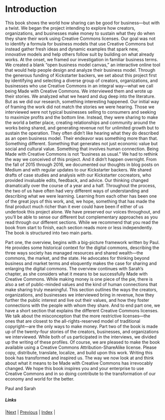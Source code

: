 # Introduction 
This book shows the world how sharing can be good for business—but with a twist. 
We began the project intending to explore how creators, organizations, and businesses make money to sustain what they do when they share their work using Creative Commons licenses. Our goal was not to identify a formula for business models that use Creative Commons but instead gather fresh ideas and dynamic examples that spark new, innovative models and help others follow suit by building on what already works. At the onset, we framed our investigation in familiar business terms. We created a blank “open business model canvas,” an interactive online tool that would help people design and analyze their business model.
Through the generous funding of Kickstarter backers, we set about this project first by identifying and selecting a diverse group of creators, organizations, and businesses who use Creative Commons in an integral way—what we call being Made with Creative Commons. We interviewed them and wrote up their stories. We analyzed what we heard and dug deep into the literature.
But as we did our research, something interesting happened. Our initial way of framing the work did not match the stories we were hearing. 
Those we interviewed were not typical businesses selling to consumers and seeking to maximize profits and the bottom line. Instead, they were sharing to make the world a better place, creating relationships and community around the works being shared, and generating revenue not for unlimited growth but to sustain the operation. 
They often didn’t like hearing what they do described as an open business model. Their endeavor was something more than that. Something different. Something that generates not just economic value but social and cultural value. Something that involves human connection. Being Made with Creative Commons is not “business as usual.” 
We had to rethink the way we conceived of this project. And it didn’t happen overnight. From the fall of 2015 through 2016, we documented our thoughts in blog posts on Medium and with regular updates to our Kickstarter backers. We shared drafts of case studies and analysis with our Kickstarter cocreators, who provided invaluable edits, feedback, and advice. Our thinking changed dramatically over the course of a year and a half. 
Throughout the process, the two of us have often had very different ways of understanding and describing what we were learning. Learning from each other has been one of the great joys of this work, and, we hope, something that has made the final product much richer than it ever could have been if either of us undertook this project alone. We have preserved our voices throughout, and you’ll be able to sense our different but complementary approaches as you read through our different sections. 
While we recommend that you read the book from start to finish, each section reads more or less independently. The book is structured into two main parts. 

Part one, the overview, begins with a big-picture framework written by Paul. He provides some historical context for the digital commons, describing the three ways society has managed resources and shared wealth—the commons, the market, and the state. He advocates for thinking beyond business and market terms and eloquently makes the case for sharing and enlarging the digital commons. 
The overview continues with Sarah’s chapter, as she considers what it means to be successfully Made with Creative Commons. While making money is one piece of the pie, there is also a set of public-minded values and the kind of human connections that make sharing truly meaningful. This section outlines the ways the creators, organizations, and businesses we interviewed bring in revenue, how they further the public interest and live out their values, and how they foster connections with the people with whom they share. 
And to end part one, we have a short section that explains the different Creative Commons licenses. We talk about the misconception that the more restrictive licenses—the ones that are closest to the all-rights-reserved model of traditional copyright—are the only ways to make money.
Part two of the book is made up of the twenty-four stories of the creators, businesses, and organizations we interviewed. While both of us participated in the interviews, we divided up the writing of these profiles.
Of course, we are pleased to make the book available using a Creative Commons Attribution-ShareAlike license. Please copy, distribute, translate, localize, and build upon this work. 
Writing this book has transformed and inspired us. The way we now look at and think about what it means to be Made with Creative Commons has irrevocably changed. We hope this book inspires you and your enterprise to use Creative Commons and in so doing contribute to the transformation of our economy and world for the better.

Paul and Sarah 

##### Links
|[Next](part-1.md) | [Previous](foreword.md) |  [Index](index.md) |